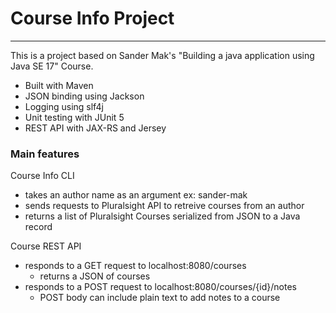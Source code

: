 # Course Info Project

---
This is a project based on Sander Mak's "Building a java application using Java SE 17" Course.

- Built with Maven
- JSON binding using Jackson
- Logging using slf4j
- Unit testing with JUnit 5
- REST API with JAX-RS and Jersey

### Main features
Course Info CLI
- takes an author name as an argument ex: sander-mak
- sends requests to Pluralsight API to retreive courses from an author
- returns a list of Pluralsight Courses serialized from JSON to a Java record

Course REST API
- responds to a GET request to localhost:8080/courses
  - returns a JSON of courses
- responds to a POST request to localhost:8080/courses/{id}/notes
  - POST body can include plain text to add notes to a course